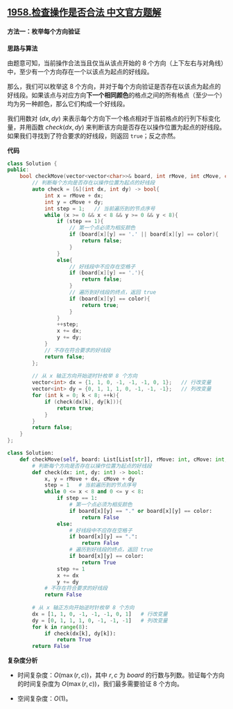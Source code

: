 ## [1958.检查操作是否合法 中文官方题解](https://leetcode.cn/problems/check-if-move-is-legal/solutions/100000/jian-cha-cao-zuo-shi-fou-he-fa-by-leetco-gqwz)

#### 方法一：枚举每个方向验证

**思路与算法**

由题意可知，当前操作合法当且仅当从该点开始的 $8$ 个方向（上下左右与对角线）中，至少有一个方向存在一个以该点为起点的好线段。

那么，我们可以枚举这 $8$ 个方向，并对于每个方向验证是否存在以该点为起点的好线段。如果该点与对应方向**下一个相同颜色**的格点之间的所有格点（至少一个）均为另一种颜色，那么它们构成一个好线段。

我们用数对 $(\textit{dx}, \textit{dy})$ 来表示每个方向下一个格点相对于当前格点的行列下标变化量，并用函数 $\textit{check}(\textit{dx}, \textit{dy})$ 来判断该方向是否存在以操作位置为起点的好线段。如果我们寻找到了符合要求的好线段，则返回 $\texttt{true}$；反之亦然。

**代码**

```C++ [sol1-C++]
class Solution {
public:
    bool checkMove(vector<vector<char>>& board, int rMove, int cMove, char color) {
        // 判断每个方向是否存在以操作位置为起点的好线段
        auto check = [&](int dx, int dy) -> bool{
            int x = rMove + dx;
            int y = cMove + dy;
            int step = 1;   // 当前遍历到的节点序号
            while (x >= 0 && x < 8 && y >= 0 && y < 8){
                if (step == 1){
                    // 第一个点必须为相反颜色
                    if (board[x][y] == '.' || board[x][y] == color){
                        return false;
                    }
                }
                else{
                    // 好线段中不应存在空格子
                    if (board[x][y] == '.'){
                        return false;
                    }
                    // 遍历到好线段的终点，返回 true
                    if (board[x][y] == color){
                        return true;
                    }
                }
                ++step;
                x += dx;
                y += dy;
            }
            // 不存在符合要求的好线段
            return false;
        };
        
        // 从 x 轴正方向开始逆时针枚举 8 个方向
        vector<int> dx = {1, 1, 0, -1, -1, -1, 0, 1};   // 行改变量
        vector<int> dy = {0, 1, 1, 1, 0, -1, -1, -1};   // 列改变量
        for (int k = 0; k < 8; ++k){
            if (check(dx[k], dy[k])){
                return true;
            }
        }
        return false;
    }
};
```


```Python [sol1-Python3]
class Solution:
    def checkMove(self, board: List[List[str]], rMove: int, cMove: int, color: str) -> bool:
        # 判断每个方向是否存在以操作位置为起点的好线段
        def check(dx: int, dy: int) -> bool:
            x, y = rMove + dx, cMove + dy
            step = 1   # 当前遍历到的节点序号
            while 0 <= x < 8 and 0 <= y < 8:
                if step == 1:
                    # 第一个点必须为相反颜色
                    if board[x][y] == "." or board[x][y] == color:
                        return False
                else:
                    # 好线段中不应存在空格子
                    if board[x][y] == ".":
                        return False
                    # 遍历到好线段的终点，返回 true
                    if board[x][y] == color:
                        return True
                step += 1
                x += dx
                y += dy
            # 不存在符合要求的好线段
            return False
        
        # 从 x 轴正方向开始逆时针枚举 8 个方向
        dx = [1, 1, 0, -1, -1, -1, 0, 1]   # 行改变量
        dy = [0, 1, 1, 1, 0, -1, -1, -1]   # 列改变量
        for k in range(8):
            if check(dx[k], dy[k]):
                return True
        return False
```


**复杂度分析**

- 时间复杂度：$O(\max(r, c))$，其中 $r, c$ 为 $\textit{board}$ 的行数与列数。验证每个方向的时间复杂度为 $O(\max(r, c))$，我们最多需要验证 $8$ 个方向。

- 空间复杂度：$O(1)$。